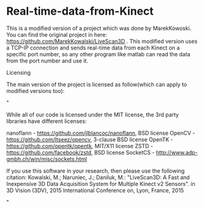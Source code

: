 # Real-time-data-from-Kinect
This is a modified version of a project which was done by MarekKowoski. 
You can find the original project in here: https://github.com/MarekKowalski/LiveScan3D . 
This modified version uses a TCP-IP connection and sends real-time data from each Kinect on a specific port number, 
so any other program like matlab can read the data from the port number and use it. 

Licensing

The main version of the project is licensed as follow(which can apply to modified versions too):

"

While all of our code is licensed under the MIT license, the 3rd party libraries have different licenses:

nanoflann - https://github.com/jlblancoc/nanoflann, BSD license
OpenCV - https://github.com/Itseez/opencv, 3-clause BSD license
OpenTK - https://github.com/opentk/opentk, MIT/X11 license
ZSTD - https://github.com/facebook/zstd, BSD license
SocketCS - http://www.adp-gmbh.ch/win/misc/sockets.html

If you use this software in your research, then please use the following citation: 
Kowalski, M.; Naruniec, J.; Daniluk, M.: "LiveScan3D: A Fast and Inexpensive 3D Data Acquisition System for Multiple Kinect v2 Sensors". 
in 3D Vision (3DV), 2015 International Conference on, Lyon, France, 2015

"